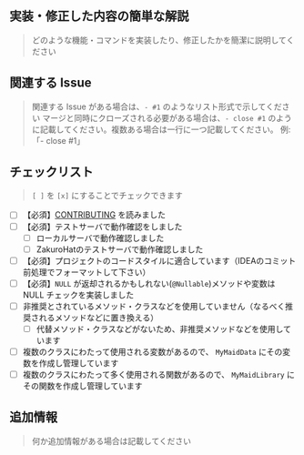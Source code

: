 ## 実装・修正した内容の簡単な解説

> どのような機能・コマンドを実装したり、修正したかを簡潔に説明してください

## 関連する Issue

> 関連する Issue がある場合は、`- #1` のようなリスト形式で示してください
> マージと同時にクローズされる必要がある場合は、`- close #1` のように記載してください。複数ある場合は一行に一つ記載してください。
> 例: 「- close #1」

## チェックリスト

> `[ ]` を `[x]` にすることでチェックできます

- [ ] 【必須】[CONTRIBUTING](https://github.com/jaoafa/MyMaid4/blob/master/CONTRIBUTING.md) を読みました
- [ ] 【必須】テストサーバで動作確認をしました
    - [ ] ローカルサーバで動作確認しました
    - [ ] ZakuroHatのテストサーバで動作確認しました
- [ ] 【必須】プロジェクトのコードスタイルに適合しています（IDEAのコミット前処理でフォーマットして下さい）
- [ ] 【必須】`NULL` が返却されるかもしれない(`@Nullable`)メソッドや変数は NULL チェックを実装しました
- [ ] 非推奨とされているメソッド・クラスなどを使用していません（なるべく推奨されるメソッドなどに置き換える）
    - [ ] 代替メソッド・クラスなどがないため、非推奨メソッドなどを使用しています
- [ ] 複数のクラスにわたって使用される変数があるので、 `MyMaidData` にその変数を作成し管理しています
- [ ] 複数のクラスにわたって多く使用される関数があるので、 `MyMaidLibrary` にその関数を作成し管理しています

## 追加情報

> 何か追加情報がある場合は記載してください


